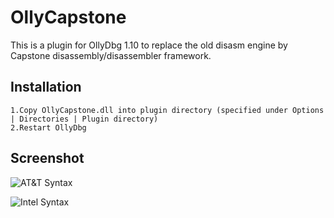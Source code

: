 # OllyCapstone
This is a plugin for OllyDbg 1.10 to replace the old disasm engine by  Capstone disassembly/disassembler framework.

## Installation

    1.Copy OllyCapstone.dll into plugin directory (specified under Options | Directories | Plugin directory) 
    2.Restart OllyDbg

## Screenshot
![AT&T Syntax](https://github.com/quangnh89/OllyCapstone/raw/master/img/AttSyntax.png)

![Intel Syntax](https://github.com/quangnh89/OllyCapstone/raw/master/img/IntelSyntax.png)
